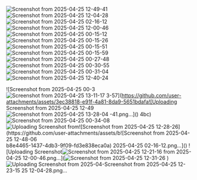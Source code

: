 ![Screenshot from 2025-04-25 12-49-41](https://github.com/user-attachments/assets/c20449ac-03c9-4a1b-9366-8a04ce3480cd)![Screenshot from 2025-04-25 12-04-28](https://github.com/user-attachments/assets/16283b3f-8eae-4d1b-a9b9-0d0fa1620d54)![Screenshot from 2025-04-25 02-16-12](https://github.com/user-attachments/assets/b428c75a-8e14-4ffc-89be-07bf97a390ae)![Screenshot from 2025-04-25 12-00-46](https://github.com/user-attachments/assets/4ce7ddb4-e51f-449d-ab3d-9ad6c47004b2)![Screenshot from 2025-04-25 00-15-12](https://github.com/user-attachments/assets/c55f64c5-ef1e-4d08-a417-01cb90f3a8ec)
![Screenshot from 2025-04-25 00-15-26](https://github.com/user-attachments/assets/d029bf2b-caee-44a4-af26-68b9c7210e24)
![Screenshot from 2025-04-25 00-15-51](https://github.com/user-attachments/assets/82794c27-ef3b-49c1-af96-5a40a0c37286)
![Screenshot from 2025-04-25 00-15-59](https://github.com/user-attachments/assets/12253804-97a7-47ff-bcb6-39946b89db33)
![Screenshot from 2025-04-25 00-27-48](https://github.com/user-attachments/assets/ec0c49f9-4a3f-4e23-bfb1-e6bc8687e951)
![Screenshot from 2025-04-25 00-30-55](https://github.com/user-attachments/assets/3ccf02cf-6fcb-4d32-9d75-6de70477040e)
![Screenshot from 2025-04-25 00-31-04](https://github.com/user-attachments/assets/80ace6fe-0cc7-4923-8ac8-e7e3025df4d4)![Screenshot from 2025-04-25 12-40-24](https://github.com/user-attachments/assets/c5313a52-9f6b-4094-8040-fe045cd38f64)

![Screenshot from 2025-04-25 00-3![Screenshot from 2025-04-25 13-11-17](https://github.com/user-attachments/assets/67795489-af00-4065-88f0-5b73def3089b)
3-57](https://github.com/user-attachments/assets/3ec38818-e91f-4a81-8da9-5651bdafa![Uploading Screenshot from 2025-04-25 12-49![Screenshot from 2025-04-25 13-28-04](https://github.com/user-attachments/assets/c4cb9566-2742-455a-8af0-114ecedc3e4f)
-41.png…]()
4bc)
![Screenshot from 2025-04-25 00-34-08](https://github.com/user-attachments/assets/200b3b89-2887-49d8-9fa3-3ab728c7765d)
![Uploading Screenshot from![Screenshot from 2025-04-25 12-28-26](https://github.com/user-attachments/assets/b![Screenshot from 2025-04-25 12-48-06](https://github.com/user-attachments/assets/cce0adf0-6d77-4760-96ef-24fdeb6aa91e)
b8e4465-1437-4db3-9f09-fd3e838eca0a)
 2025-04-25 02-16-12.png…]()
![Uploading Screenshot![Screenshot from 2025-04-25 12-21-16](https://github.com/user-attachments/assets/da98f97f-9c2d-47e0-8bbe-f0f013e11be0)
 from 2025-04-25 12-00-46.png…](![Screenshot from 2025-04-25 12-31-26](https://github.com/user-attachments/assets/dddd5fc6-22bf-4ce9-8627-d7d13991b334)
)
![Uploading Screenshot from 2025-04-![Screenshot from 2025-04-25 12-23-15](https://github.com/user-attachments/assets/48607d44-22fb-4551-bf0d-0bd76eb3f9d6)
25 12-04-28.png…]()
